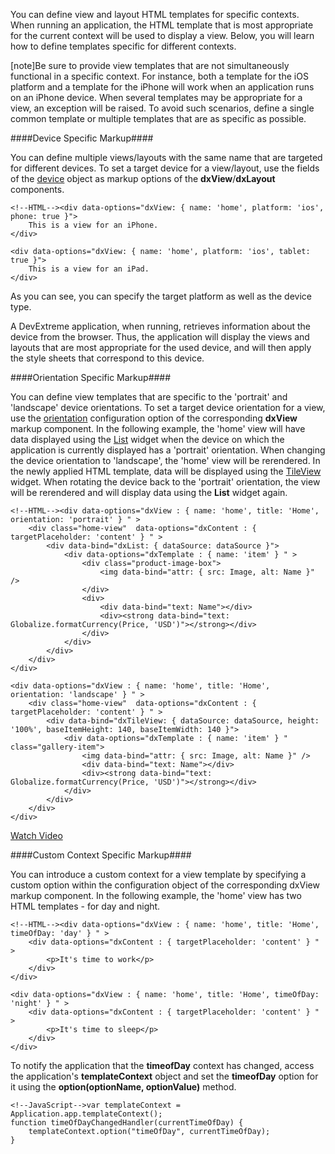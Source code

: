You can define view and layout HTML templates for specific contexts. When running an application, the HTML template that is most appropriate for the current context will be used to display a view. Below, you will learn how to define templates specific for different contexts.

[note]Be sure to provide view templates that are not simultaneously functional in a specific context. For instance, both a template for the iOS platform and a template for the iPhone will work when an application runs on an iPhone device. When several templates may be appropriate for a view, an exception will be raised. To avoid such scenarios, define a single common template or multiple templates that are as specific as possible.

####Device Specific Markup####

You can define multiple views/layouts with the same name that are targeted for different devices. To set a target device for a view/layout, use the fields of the [device](/api-reference/50%20Common/Object%20Structures/device '/Documentation/ApiReference/Common/Object_Structures/device/') object as markup options of the **dxView**/**dxLayout** components.

    <!--HTML--><div data-options="dxView: { name: 'home', platform: 'ios', phone: true }">
        This is a view for an iPhone.
    </div>

    <div data-options="dxView: { name: 'home', platform: 'ios', tablet: true }">
        This is a view for an iPad.
    </div>

As you can see, you can specify the target platform as well as the device type.

A DevExtreme application, when running, retrieves information about the device from the browser. Thus, the application will display the views and layouts that are most appropriate for the used device, and will then apply the style sheets that correspond to this device.

####Orientation Specific Markup####

You can define view templates that are specific to the 'portrait' and 'landscape' device orientations. To set a target device orientation for a view, use the [orientation](/api-reference/40%20SPA%20Framework/Markup%20Components/dxView/1%20Configuration/orientation.md '/Documentation/ApiReference/SPA_Framework/Markup_Components/dxView/Configuration/#orientation') configuration option of the corresponding **dxView** markup component. In the following example, the 'home' view will have data displayed using the [List](/api-reference/10%20UI%20Widgets/dxList '/Documentation/ApiReference/UI_Widgets/dxList/') widget when the device on which the application is currently displayed has a 'portrait' orientation. When changing the device orientation to 'landscape', the 'home' view will be rerendered. In the newly applied HTML template, data will be displayed using the [TileView](/api-reference/10%20UI%20Widgets/dxTileView '/Documentation/ApiReference/UI_Widgets/dxTileView/') widget. When rotating the device back to the 'portrait' orientation, the view will be rerendered and will display data using the **List** widget again.

    <!--HTML--><div data-options="dxView : { name: 'home', title: 'Home', orientation: 'portrait' } " >
        <div class="home-view"  data-options="dxContent : { targetPlaceholder: 'content' } " >
            <div data-bind="dxList: { dataSource: dataSource }">
                <div data-options="dxTemplate : { name: 'item' } " >
                    <div class="product-image-box">
                        <img data-bind="attr: { src: Image, alt: Name }" />
                    </div>
                    <div>
                        <div data-bind="text: Name"></div>
                        <div><strong data-bind="text: Globalize.formatCurrency(Price, 'USD')"></strong></div>
                    </div>
                </div>
            </div>
        </div>
    </div>

    <div data-options="dxView : { name: 'home', title: 'Home', orientation: 'landscape' } " >
        <div class="home-view"  data-options="dxContent : { targetPlaceholder: 'content' } " >
            <div data-bind="dxTileView: { dataSource: dataSource, height: '100%', baseItemHeight: 140, baseItemWidth: 140 }">
                <div data-options="dxTemplate : { name: 'item' } " class="gallery-item">
                    <img data-bind="attr: { src: Image, alt: Name }" />
                    <div data-bind="text: Name"></div>
                    <div><strong data-bind="text: Globalize.formatCurrency(Price, 'USD')"></strong></div>
                </div>
            </div>
        </div>
    </div>

<a href="http://www.youtube.com/watch?v=4DD3vdD-1TM&list=PL8h4jt35t1wjGvgflbHEH_e3b23AA30-z&index=34" class="button orange small fix-width-155" style="margin-right: 20px;" target="_blank">Watch Video</a>

####Custom Context Specific Markup####

You can introduce a custom context for a view template by specifying a custom option within the configuration object of the corresponding dxView markup component. In the following example, the 'home' view has two HTML templates - for day and night.

    <!--HTML--><div data-options="dxView : { name: 'home', title: 'Home', timeOfDay: 'day' } " >
        <div data-options="dxContent : { targetPlaceholder: 'content' } " >
            <p>It's time to work</p>
        </div>
    </div>

    <div data-options="dxView : { name: 'home', title: 'Home', timeOfDay: 'night' } " >
        <div data-options="dxContent : { targetPlaceholder: 'content' } " >
            <p>It's time to sleep</p>
        </div>
    </div>
 
To notify the application that the **timeofDay** context has changed, access the application's **templateContext** object and set the **timeofDay** option for it using the **option(optionName, optionValue)** method.

    <!--JavaScript-->var templateContext = Application.app.templateContext();
    function timeOfDayChangedHandler(currentTimeOfDay) {
        templateContext.option("timeOfDay", currentTimeOfDay);
    }

